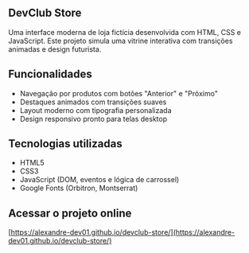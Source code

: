 ## DevClub Store

Uma interface moderna de loja fictícia desenvolvida com HTML, CSS e JavaScript. Este projeto simula uma vitrine interativa com transições animadas e design futurista.

## Funcionalidades

- Navegação por produtos com botões "Anterior" e "Próximo"
- Destaques animados com transições suaves
- Layout moderno com tipografia personalizada
- Design responsivo pronto para telas desktop

## Tecnologias utilizadas

- HTML5
- CSS3
- JavaScript (DOM, eventos e lógica de carrossel)
- Google Fonts (Orbitron, Montserrat)

## Acessar o projeto online

[https://alexandre-dev01.github.io/devclub-store/](https://alexandre-dev01.github.io/devclub-store/)
